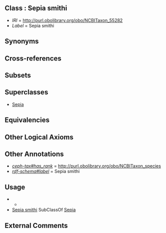 
## Class : Sepia smithi

 * *IRI* = http://purl.obolibrary.org/obo/NCBITaxon_55282
 * *Label* = Sepia smithi

## Synonyms


## Cross-references


## Subsets


## Superclasses

 * [Sepia](../../NCBITaxon/09/NCBITaxon_6609.md)

## Equivalencies


## Other Logical Axioms


## Other Annotations

 * *[ceph-tax#has_rank](../../ceph-tax#has/nk/ceph-tax#has_rank.md)* = http://purl.obolibrary.org/obo/NCBITaxon_species
 * *[rdf-schema#label](../../el/rdf-schema#label.md)* = Sepia smithi

## Usage

 * -
 * [Sepia smithi](../../NCBITaxon/82/NCBITaxon_55282.md) SubClassOf [Sepia](../../NCBITaxon/09/NCBITaxon_6609.md)

## External Comments

